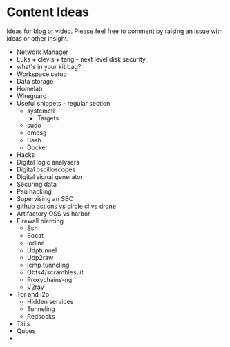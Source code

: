 # Content Ideas

Ideas for blog or video. Please feel free to comment by raising an issue with ideas or other insight.


* Network Manager
* Luks + clevis + tang - next level disk security
* what's in your kit bag?
* Workspace setup
* Data storage
* Homelab
* Wireguard
* Useful snippets - regular section
  * systemctl
    * Targets
  * sudo
  * dmesg
  * Bash
  * Docker
* Hacks
* Digital logic analysers
* Digital oscilloscopes
* Digital signal generator
* Securing data
* Psu hacking
* Supervising an SBC
* github actions vs circle ci vs drone
* Artifactory OSS vs harbor
* Firewall piercing
  * Ssh
  * Socat
  * Iodine
  * Udptunnel
  * Udp2raw
  * Icmp tunneling
  * Obfs4/scramblesuit
  * Proxychains-ng
  * V2ray
* Tor and i2p
  * Hidden services
  * Tunneling
  * Redsocks
* Tails
* Qubes
* 



 

